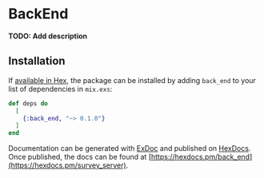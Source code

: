# BackEnd

**TODO: Add description**

## Installation

If [available in Hex](https://hex.pm/docs/publish), the package can be installed
by adding `back_end` to your list of dependencies in `mix.exs`:

```elixir
def deps do
  [
    {:back_end, "~> 0.1.0"}
  ]
end
```

Documentation can be generated with [ExDoc](https://github.com/elixir-lang/ex_doc)
and published on [HexDocs](https://hexdocs.pm). Once published, the docs can
be found at [https://hexdocs.pm/back_end](https://hexdocs.pm/survey_server).

